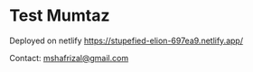 # Test Mumtaz

Deployed on netlify
https://stupefied-elion-697ea9.netlify.app/

Contact:
mshafrizal@gmail.com
